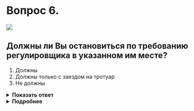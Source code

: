 # Вопрос 6.

![](https://s.drom.ru/i24228/pdd/tickets/2016/1543885405.jpg)

## Должны ли Вы остановиться по требованию регулировщика в указанном им месте?

1. Должны
2. Должны только с заездом на тротуар
3. Не должны

<details>
<summary><b>Показать ответ</b></summary>
Правильный ответ: 1
</details>
<details>
<summary><b>Подробнее</b></summary>
Регулировщик решил Вас остановить. В этом случае его действия должны быть чёткими и конкретными. Первоначально он должен дать именно Вам указание об остановке, т.е. жест его руки должен быть направлен на Ваше транспортное средство. После этого регулировщик указывает место остановки. Ваша задача остановиться в указанном месте, даже если это противоречит правилам остановки. Как в данной ситуации, остановившись у тротуара.
(Пункт 6.11 ПДД)
</details>